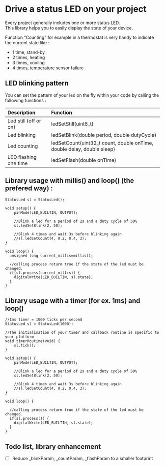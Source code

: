 # Drive a status LED on your project

Every project generally includes one or more status LED.  
This library helps you to easily display the state of your device.

Function "Counting" for example in a thermostat is very handy to indicate the current state like :

- 1 time, stand-by
- 2 times, heating
- 3 times, cooling
- 4 times, temperature sensor failure

## LED blinking pattern

You can set the pattern of your led on the fly within your code by calling the following functions :

| Description           | Function                                                               |
| :-------------------- | :--------------------------------------------------------------------- |
| Led still (off or on) | ledSetStill(uint8_t)                                                   |
| Led blinking          | ledSetBlink(double period, double dutyCycle)                           |
| Led counting          | ledSetCount(uint32_t count, double onTime, double delay, double sleep) |
| LED flashing one time | ledSetFlash(double onTime)                                             |

## Library usage with millis() and loop() (the prefered way) :

```
StatusLed sl = StatusLed();

void setup() {
    pinMode(LED_BUILTIN, OUTPUT);

    //Blink a led for a period of 2s and a duty cycle of 50%
    sl.ledSetBlink(2, 50);

    //Blink 4 times and wait 3s before blinking again
    //sl.ledSetCount(4, 0.2, 0.4, 3);
}

void loop() {
  unsigned long current_millis=millis();

  //calling process return true if the state of the led must be changed.
  if(sl.process(current_millis)) {
    digitalWrite(LED_BUILTIN, sl.state);
  }
}
```

## Library usage with a timer (for ex. 1ms) and loop()

```
//1ms timer = 1000 ticks per second
StatusLed sl = StatusLed(1000);

//The initialisation of your timer and callback routine is specific to your platform
void timerRoutine(void) {
    sl.tick();
}

void setup() {
    pinMode(LED_BUILTIN, OUTPUT);

    //Blink a led for a period of 2s and a duty cycle of 50%
    sl.ledSetBlink(2, 50);

    //Blink 4 times and wait 3s before blinking again
    //sl.ledSetCount(4, 0.2, 0.4, 3);
}

void loop() {

  //calling process return true if the state of the led must be changed.
  if(sl.process()) {
    digitalWrite(LED_BUILTIN, sl.state);
  }
}
```

## Todo list, library enhancement

- [ ] Reduce \_blinkParam, \_countParam, \_flashParam to a smaller footprint
